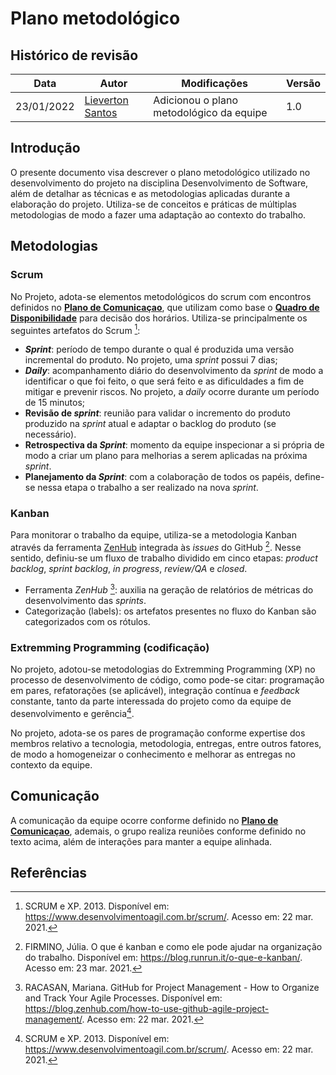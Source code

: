 # Plano metodológico

## Histórico de revisão

| Data       | Autor                                        | Modificações                          | Versão |
| ---------- | -------------------------------------------- | ------------------------------------- | ------ |
| 23/01/2022 | [Lieverton Santos](https://github.com/lievertom) | Adicionou o plano metodológico da equipe | 1.0    |

## Introdução

O presente documento visa descrever o plano metodológico utilizado no desenvolvimento do projeto na disciplina Desenvolvimento de Software, além de detalhar as técnicas e as metodologias aplicadas durante a elaboração do projeto. Utiliza-se de conceitos e práticas de múltiplas metodologias de modo a fazer uma adaptação ao contexto do trabalho.

## Metodologias

### Scrum

No Projeto, adota-se elementos metodológicos do scrum com encontros definidos no **[Plano de Comunicaçao](communication-plan.md)**, que utilizam como base o **[Quadro de Disponibilidade](availability-board.md)** para decisão dos horários. Utiliza-se principalmente os seguintes artefatos do Scrum [^2]:

- **_Sprint_**: período de tempo durante o qual é produzida uma versão incremental do produto. No projeto, uma _sprint_ possui 7 dias;
- **_Daily_**: acompanhamento diário do desenvolvimento da _sprint_ de modo a identificar o que foi feito, o que será feito e as dificuldades a fim de mitigar e prevenir riscos. No projeto, a _daily_ ocorre durante um período de 15 minutos;
- **Revisão de _sprint_**: reunião para validar o incremento do produto produzido na _sprint_ atual e adaptar o backlog do produto (se necessário).
- **Retrospectiva da _Sprint_**: momento da equipe inspecionar a si própria de modo a criar um plano para melhorias a serem aplicadas na próxima _sprint_.
- **Planejamento da _Sprint_**: com a colaboração de todos os papéis, define-se nessa etapa o trabalho a ser realizado na nova _sprint_.

### Kanban

Para monitorar o trabalho da equipe, utiliza-se a metodologia Kanban através da ferramenta [ZenHub](https://www.zenhub.com/) integrada às _issues_ do GitHub [^4]. Nesse sentido, definiu-se um fluxo de trabalho dividido em cinco etapas: _product backlog_, _sprint backlog_, _in progress_, _review/QA_ e _closed_.

- Ferramenta _ZenHub_ [^3]: auxilia na geração de relatórios de métricas do desenvolvimento das _sprints_.
- Categorização (labels): os artefatos presentes no fluxo do Kanban são categorizados com os rótulos.

### Extremming Programming (codificação)

No projeto, adotou-se metodologias do Extremming Programming (XP) no processo de desenvolvimento de código, como pode-se citar: programação em pares, refatorações (se aplicável), integração contínua e _feedback_ constante, tanto da parte interessada do projeto como da equipe de desenvolvimento e gerência[^2].

No projeto, adota-se os pares de programação conforme expertise dos membros relativo a tecnologia, metodologia, entregas, entre outros fatores, de modo a homogeneizar o conhecimento e melhorar as entregas no contexto da equipe.

## Comunicação

A comunicação da equipe ocorre conforme definido no **[Plano de Comunicaçao](communication-plan.md)**, ademais, o grupo realiza reuniões conforme definido no texto acima, além de interações para manter a equipe alinhada. 

## Referências

[^1]: BECK, Kent et al. Manifesto para Desenvolvimento Ágil de Software. 2001. Disponível em: https://agilemanifesto.org/iso/ptbr/manifesto.html. Acesso em: 23 mar. 2021.

[^2]: SCRUM e XP. 2013. Disponível em: https://www.desenvolvimentoagil.com.br/scrum/. Acesso em: 22 mar. 2021.

[^3]: RACASAN, Mariana. GitHub for Project Management - How to Organize and Track Your Agile Processes. Disponível em: https://blog.zenhub.com/how-to-use-github-agile-project-management/. Acesso em: 22 mar. 2021.

[^4]: FIRMINO, Júlia. O que é kanban e como ele pode ajudar na organização do trabalho. Disponível em: https://blog.runrun.it/o-que-e-kanban/. Acesso em: 23 mar. 2021.
